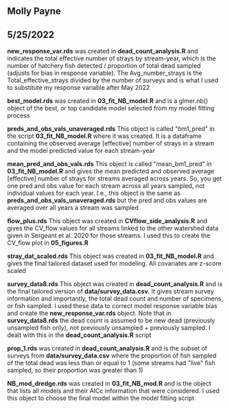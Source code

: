 
## Molly Payne
## 5/25/2022

**new_response_var.rds** was created in **dead_count_analysis.R** and indicates the total effective number of strays by stream-year, which is the number of hatchery fish detected / proportion of total dead sampled (adjusts for bias in response variable). The Avg_number_strays is the Total_effective_strays divided by the number of surveys and is what I used to substitute my response variable after May 2022 <br>

**best_model.rds** was created in **03_fit_NB_model.R** and is a glmer.nb() object of the best, or top candidate model selected from my model fitting process <br>

**preds_and_obs_vals_unaveraged.rds** This object is called "bm1_pred" in the script **03_fit_NB_model.R** where it was created. It is a dataframe containing the observed average [effective] number of strays in a stream and the model predicted value for each stream-year <br>

**mean_pred_and_obs_vals.rds** This object is called "mean_bm1_pred" in **03_fit_NB_model.R** and gives the mean predicted and observed average [effective] number of strays for streams averaged across years. So, you get one pred and obs value for each stream across all years sampled, not individual values for each year. I.e., this object is the same as **preds_and_obs_vals_unaveraged.rds** but the pred and obs values are averaged over all years a stream was sampled <br>

**flow_plus.rds** This object was created in **CVflow_side_analysis.R** and gives the CV_flow values for all streams linked to the other watershed data given in Sergeant et al. 2020 for those streams. I used this to create the CV_flow plot in **05_figures.R** <br>

**stray_dat_scaled.rds** This object was created in **03_fit_NB_model.R** and gives the final tailored dataset used for modeling. All covariates are z-score scaled <br>

**survey_data8.rds** This object was created in **dead_count_analysis.R** and is the final tailored version of **data/survey_data.csv**. It gives stream survey information and importantly, the total dead count and number of specimens, or fish sampled. I used these data to correct model response variable bias and create the **new_response_var.rds** object. Note that in **survey_data8.rds** the dead count is assumed to be new dead (previously unsampled fish only), not previously unsampled + previously sampled. I dealt with this in the **dead_count_analysis.R** script <br>

**prop_1.rds** was created in **dead_count_analysis.R** and is the subset of surveys from **data/survey_data.csv** where the proportion of fish sampled of the total dead was less than or equal to 1 (some streams had "live" fish sampled, so their proportion was greater than 1) <br>

**NB_mod_dredge.rds** was created in **03_fit_NB_mod.R** and is the object that lists all models and their AICc information that were considered. I used this object to choose the final model within the model fitting script <br>
